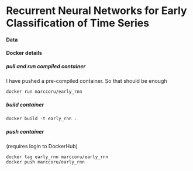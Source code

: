 Recurrent Neural Networks for Early Classification of Time Series
===

#### Data



#### Docker details

##### pull and run compiled container
I have pushed a pre-compiled container. So that should be enough

```
docker run marccoru/early_rnn
```

##### build container

```
docker build -t early_rnn .
```

##### push container 
(requires login to DockerHub)

```
docker tag early_rnn marccoru/early_rnn
docker push marccoru/early_rnn
```
